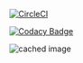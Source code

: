 [![CircleCI](https://circleci.com/gh/AndresFelipeGualdron/laboratorio8.svg?style=svg)](https://circleci.com/gh/AndresFelipeGualdron/laboratorio8)

[![Codacy Badge](https://api.codacy.com/project/badge/Grade/4313b76885824f998680fa3b4260fe4a)](https://www.codacy.com/app/AndresFelipeGualdron/laboratorio8?utm_source=github.com&amp;utm_medium=referral&amp;utm_content=AndresFelipeGualdron/laboratorio8&amp;utm_campaign=Badge_Grade)



![cached image](http://www.plantuml.com/plantuml/proxy?src=https://raw.github.com/plantuml/plantuml-server/master/integrantes.txt)
